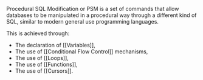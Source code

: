 
Procedural SQL Modification or PSM is a set of commands that allow databases to be manipulated in a procedural way through a different kind of SQL, similar to modern general use programming languages.


This is achieved through:

- The declaration of [[Variables]],
- The use of [[Conditional Flow Control]] mechanisms,
- The use of [[Loops]],
- The use of [[Functions]],
- The use of [[Cursors]].